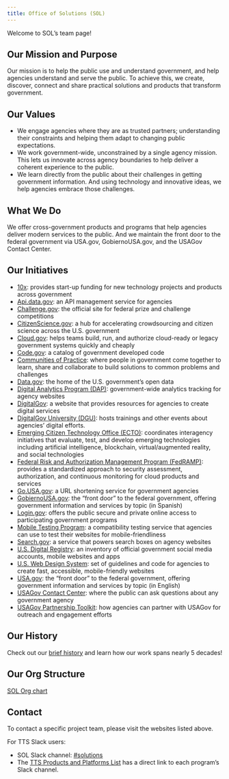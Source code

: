 ```yaml
---
title: Office of Solutions (SOL)
---
```


Welcome to SOL’s team page!

## Our Mission and Purpose

Our mission is to help the public use and understand government, and help agencies understand and serve the public. To achieve this, we create, discover, connect and share practical solutions and products that transform government.

## Our Values

* We engage agencies where they are as trusted partners; understanding their constraints and helping them adapt to changing public expectations.
* We work government-wide, unconstrained by a single agency mission. This lets us innovate across agency boundaries to help deliver a coherent experience to the public.
* We learn directly from the public about their challenges in getting government information. And using technology and innovative ideas, we help agencies embrace those challenges.

## What We Do

We offer cross-government products and programs that help agencies deliver modern services to the public. And we maintain the front door to the federal government via USA.gov, GobiernoUSA.gov, and the USAGov Contact Center.

## Our Initiatives

* [10x](https://10x.gsa.gov/): provides start-up funding for new technology projects and products across government
* [Api.data.gov](https://api.data.gov/): an API management service for agencies
* [Challenge.gov](https://www.challenge.gov/list/): the official site for federal prize and challenge competitions
* [CitizenScience.gov](https://www.citizenscience.gov/): a hub for accelerating crowdsourcing and citizen science across the U.S. government
* [Cloud.gov](https://cloud.gov): helps teams build, run, and authorize cloud-ready or legacy government systems quickly and cheaply
* [Code.gov](https://code.gov/): a catalog of government developed code
* [Communities of Practice](https://digital.gov/communities/): where people in government come together to learn, share and collaborate to build solutions to common problems and challenges
* [Data.gov](https://www.data.gov/): the home of the U.S. government’s open data
* [Digital Analytics Program (DAP)](https://www.digital.gov/guide/dap/): government-wide analytics tracking for agency websites
* [DigitalGov](http://www.digitalgov.gov/): a website that provides resources for agencies to create digital services
* [DigitalGov University (DGU)](http://www.digitalgov.gov/digitalgov-university/): hosts trainings and other events about agencies’ digital efforts.
* [Emerging Citizen Technology Office (ECTO)](https://emerging.digital.gov/): coordinates interagency initiatives that evaluate, test, and develop emerging technologies including artificial intelligence, blockchain, virtual/augmented reality, and social technologies
* [Federal Risk and Authorization Management Program (FedRAMP)](https://www.fedramp.gov/): provides a standardized approach to security assessment, authorization, and continuous monitoring for cloud products and services
* [Go.USA.gov](https://go.usa.gov/): a URL shortening service for government agencies
* [GobiernoUSA.gov](https://gobierno.usa.gov/): the “front door” to the federal government, offering government information and services by topic (in Spanish)
* [Login.gov](https://login.gov): offers the public secure and private online access to participating government programs
* [Mobile Testing Program](https://digital.gov/services/mobile-application-testing-program/): a compatibility testing service that agencies can use to test their websites for mobile-friendliness
* [Search.gov](https://search.gov/): a service that powers search boxes on agency websites
* [U.S. Digital Registry](https://digital.gov/services/u-s-digital-registry/): an inventory of official government social media accounts, mobile websites and apps
* [U.S. Web Design System](https://designsystem.digital.gov/): set of guidelines and code for agencies to create fast, accessible, mobile-friendly websites
* [USA.gov](https://www.usa.gov/): the “front door” to the federal government, offering government information and services by topic (in English)
* [USAGov Contact Center](https://www.usa.gov/contact): where the public can ask questions about any government agency
* [USAGov Partnership Toolkit](http://usa.gov/partnerships): how agencies can partner with USAGov for outreach and engagement efforts

## Our History

Check out our [brief history]({{site.baseurl}}/opp-history/) and learn how our work spans nearly 5 decades!

## Our Org Structure

[SOL Org chart](https://docs.google.com/presentation/d/10Qfq1AaQh74q76Pik99kQedvshLBo0qLWZGsH-nrV0w/edit)

## Contact

To contact a specific project team, please visit the websites listed above.

For TTS Slack users:

* SOL Slack channel: [#solutions](https://gsa-tts.slack.com/messages/solutions)
* The [TTS Products and Platforms List](https://docs.google.com/document/d/1vfBiQsprY1m8dG4tS_GeXkhG6ThF5ZqW9JKlDlvbWis/edit) has a direct link to each program’s Slack channel.
